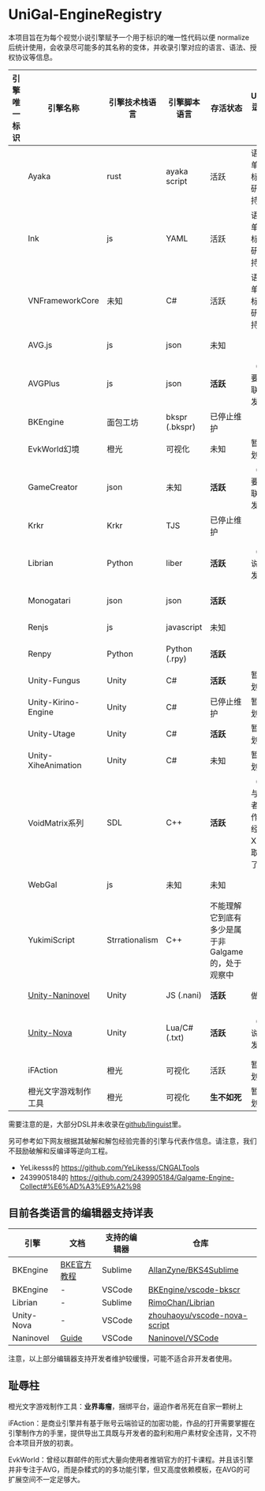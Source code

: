 # UniGal-EngineRegistry

本项目旨在为每个视觉小说引擎赋予一个用于标识的唯一性代码以便 normalize 后统计使用，会收录尽可能多的其名称的变体，并收录引擎对应的语言、语法、授权协议等信息。

<!-- MARKDOWN_TABLE BEGIN -->
<!-- WARNING: THIS TABLE IS MAINTAINED BY PROGRAMME, YOU SHOULD ADD DATA TO COLLECTION JSON -->
| 引擎唯一标识 | 引擎名称 | 引擎技术栈语言 | 引擎脚本语言 | 存活状态 | UniGal适配程度 | 双向导入导出 | 可从Unigal导入 | 可导出为Unigal | 是否自由 | 官方网站或仓库 |
| - | - | - | - | - | - | - | - | - | - | - |
|  | Ayaka | rust | ayaka script | 活跃 | 语法简单适合标准方研究支持 |  |  |  | MIT | https://github.com/Uni-Gal/Ayaka |
|  | Ink | js | YAML | 活跃 | 语法简单适合标准方研究支持 |  |  |  | MIT | https://www.inklestudios.com/ink/ |
|  | VNFrameworkCore | 未知 | C# | 活跃 | 语法简单适合标准方研究支持 |  |  |  | MIT | https://github.com/soryu-ryouji/VNFrameworkCore |
|  | AVG.js | js | json | 未知 |  |  |  | √（开发中） |  |  |
|  | AVGPlus | js | json | **活跃** | （考虑要不要联系开发者） |  |  | √（开发中） |  | https://avg-engine.com/ |
|  | BKEngine | 面包工坊 | bkspr (.bkspr) | 已停止维护 |  |  | √（开发中） |  |  | https://bke.bakery.moe/index.html |
|  | EvkWorld幻境 | 橙光 | 可视化 | 未知 | 暂无计划 |  |  |  |  |  |
|  | GameCreator | json | 未知 | **活跃** | （考虑要不要联系开发者） |  |  | √（开发中） |  |  |
|  | Krkr | Krkr | TJS | 已停止维护 |  |  |  | √（开发中） |  |  |
|  | Librian | Python | liber | **活跃** | （正在说服开发者） | √（开发中） | √（开发中） | √（开发中） |  | http://librian.net/ |
|  | Monogatari | json | json | **活跃** |  |  |  | √（开发中） |  | https://monogatari.io |
|  | Renjs | js | javascript | 未知 |  |  |  | √（开发中） |  |  |
|  | Renpy | Python | Python (.rpy) | **活跃** |  |  |  | √（开发中） |  | https://www.renpy.org/ |
|  | Unity-Fungus | Unity | C# | **活跃** | 暂无计划 |  |  |  |  |  |
|  | Unity-Kirino-Engine | Unity | C# | 已停止维护 | 暂无计划 |  |  |  |  |  |
|  | Unity-Utage | Unity | C# | **活跃** | 暂无计划 |  |  |  |  |  |
|  | Unity-XiheAnimation | Unity | C# | 未知 | 暂无计划 |  |  |  |  |  |
|  | VoidMatrix系列 | SDL | C++ | **活跃** | （正在与开发者合作，已经提供XML读取支持了） | √（开发中） | √（开发中） | √（开发中） |  |  |
|  | WebGal | js | 未知 | 未知 |  |  |  | √（开发中） |  | https://github.com/MakinoharaShoko/WebGAL |
|  | YukimiScript | Strrationalism | C++ | 不能理解它到底有多少是属于非Galgame的，处于观察中 |  |  |  | √（艰难开发中） |  | https://github.com/Strrationalism/YukimiScript |
|  | [Unity-Naninovel](https://naninovel.com/guide/naninovel-scripts.html) | Unity | JS (.nani) | **活跃** | 做梦 | 做梦 | 做梦 | √（开发中） |  | https://naninovel.com/ |
|  | [Unity-Nova](https://github.com/Lunatic-Works/Nova/wiki/NovaScript) | Unity | Lua/C# (.txt) | **活跃** | （正在说服开发者） | √（开发中） | √（开发中） | √（开发中） |  | https://github.com/Lunatic-Works/Nova |
|  | iFAction | 橙光 | 可视化 | 活跃 | 暂无计划 |  |  |  |  |  |
|  | 橙光文字游戏制作工具 | 橙光 | 可视化 | **生不如死** | 暂无计划 |  |  |  |  |  |

<!-- MARKDOWN_TABLE END -->

需要注意的是，大部分DSL并未收录在[github/linguist](https://github.com/github/linguist/blob/master/lib/linguist/languages.yml)里。

另可参考如下网友根据其破解和解包经验完善的引擎与代表作信息。请注意，我们不鼓励破解和反编译等逆向工程。

+ YeLikesss的 https://github.com/YeLikesss/CNGALTools 
+ 2439905184的 https://github.com/2439905184/Galgame-Engine-Collect#%E6%AD%A3%E9%A2%98

## 目前各类语言的编辑器支持详表

| 引擎 | 文档 | 支持的编辑器 | 仓库 |
|-|-|-|-|
| BKEngine | [BKE官方教程](http://docs.bakery.moe/faq) | Sublime | [AllanZyne/BKS4Sublime](https://github.com/AllanZyne/BKS4Sublime) |
| BKEngine | - | VSCode | [BKEngine/vscode-bkscr](https://github.com/BKEngine/vscode-bkscr) |
| Librian | - | Sublime | [RimoChan/Librian](https://github.com/RimoChan/Librian/tree/master/librian/librian%E6%9C%AC%E9%AB%94/%E5%9C%9F%E7%89%B9%E7%94%A2) |
| Unity-Nova | - | VSCode | [zhouhaoyu/vscode-nova-script](https://github.com/zhouhaoyu/vscode-nova-script) |
| Naninovel | [Guide](https://naninovel.com/guide/ide-extension) | VSCode | [Naninovel/VSCode](https://github.com/Naninovel/VSCode) |

注意，以上部分编辑器支持开发者维护较缓慢，可能不适合非开发者使用。

## 耻辱柱

橙光文字游戏制作工具：**业界毒瘤**，捆绑平台，逼迫作者吊死在自家一颗树上

iFAction：是商业引擎并有基于账号云端验证的加密功能，作品的打开需要掌握在引擎制作方的手里，提供导出工具既与开发者的盈利和用户素材安全违背，又不符合本项目开放的初衷。

EvkWorld：曾经以群邮件的形式大量向使用者推销官方的打卡课程。并且该引擎并非专注于AVG，而是杂糅式的的多功能引擎，但又高度依赖模板，在AVG的可扩展空间不一定足够大。
